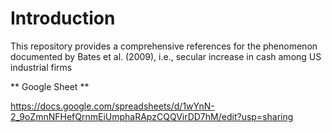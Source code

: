# Introduction
This repository provides a comprehensive references for the phenomenon documented by Bates et al. (2009), i.e., secular increase in cash among US industrial firms


** Google Sheet **

https://docs.google.com/spreadsheets/d/1wYnN-2_9oZmnNFHefQrnmEiUmphaRApzCQQVirDD7hM/edit?usp=sharing 
